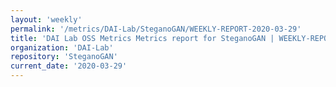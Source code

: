 ```yaml
---
layout: 'weekly'
permalink: '/metrics/DAI-Lab/SteganoGAN/WEEKLY-REPORT-2020-03-29'
title: 'DAI Lab OSS Metrics Metrics report for SteganoGAN | WEEKLY-REPORT-2020-03-29'
organization: 'DAI-Lab'
repository: 'SteganoGAN'
current_date: '2020-03-29'
---
```

